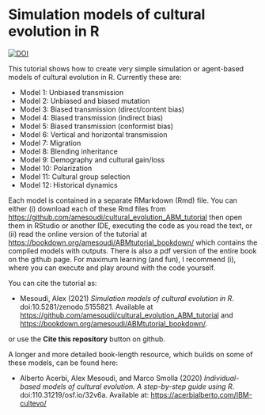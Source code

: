 # Simulation models of cultural evolution in R

[![DOI](https://zenodo.org/badge/144488138.svg)](https://zenodo.org/badge/latestdoi/144488138)

This tutorial shows how to create very simple simulation or agent-based models of cultural evolution in R. Currently these are:

* Model 1: Unbiased transmission
* Model 2: Unbiased and biased mutation
* Model 3: Biased transmission (direct/content bias)
* Model 4: Biased transmission (indirect bias)
* Model 5: Biased transmission (conformist bias)
* Model 6: Vertical and horizontal transmission
* Model 7: Migration
* Model 8: Blending inheritance
* Model 9: Demography and cultural gain/loss
* Model 10: Polarization
* Model 11: Cultural group selection
* Model 12: Historical dynamics

Each model is contained in a separate RMarkdown (Rmd) file. You can either (i) download each of these Rmd files from https://github.com/amesoudi/cultural_evolution_ABM_tutorial then open them in RStudio or another IDE, executing the code as you read the text, or (ii) read the online version of the tutorial at https://bookdown.org/amesoudi/ABMtutorial_bookdown/ which contains the compiled models with outputs. There is also a pdf version of the entire book on the github page. For maximum learning (and fun), I recommend (i), where you can execute and play around with the code yourself.


You can cite the tutorial as:

* Mesoudi, Alex (2021) *Simulation models of cultural evolution in R*. doi:10.5281/zenodo.5155821. Available at https://github.com/amesoudi/cultural_evolution_ABM_tutorial and https://bookdown.org/amesoudi/ABMtutorial_bookdown/.

or use the **Cite this repository** button on github.


A longer and more detailed book-length resource, which builds on some of these models, can be found here:

* Alberto Acerbi, Alex Mesoudi, and Marco Smolla (2020) *Individual-based models of cultural evolution. A step-by-step guide using R*. doi:110.31219/osf.io/32v6a. Available at: https://acerbialberto.com/IBM-cultevo/
